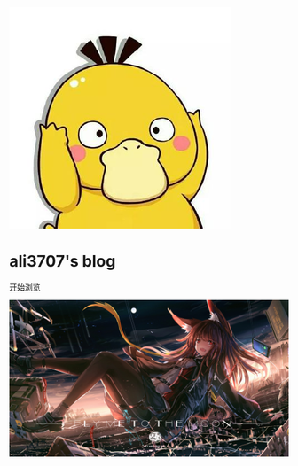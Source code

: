 ![logo](img/avatar.png ':size=100%')
# ali3707's blog

<!-- [GitHub](https://github.com/ali3707/ali3707.github.io/) -->
<!-- [Get Started](README) -->
[开始浏览](README)

![ 1](img-floder/1.jpg ) 

<!-- 1.自定义背景配置一定要在_coverpage.md文档末尾。
2.背景图片和背景色只能有一个生效.
3.背景色一定要是#2f4253这种格式的。 -->
<!-- 背景图片 -->
<!-- ![](_media/bg.png) -->

<!-- 背景色 -->
<!-- ![color](#2f4253) -->

